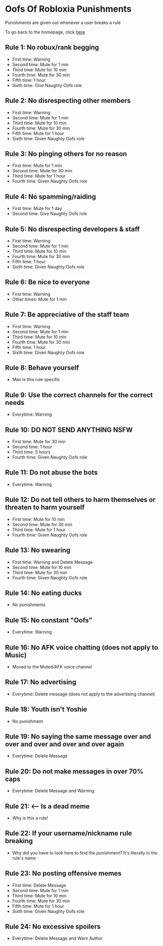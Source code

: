 <h1>Oofs Of Robloxia Punishments</h1>
<p>Punishments are given out whenever a user breaks a rule</p>
To go back to the homepage, click <a href="https://youthfultvman101.github.io/Home/">here</a>

<h2>Rule 1: No robux/rank begging</h2>

<ul>
<li>First time: Warning</li>
<li>Second time: Mute for 1 min</li>
<li>Third time: Mute for 10 min</li>
<li>Fourth time: Mute for 30 min</li>
<li>Fifth time: 1 hour</li>
<li>Sixth time: Give Naughty Oofs role</li>
</ul>

<h2>Rule 2: No disrespecting other members</h2>

<ul>
<li>First time: Warning</li>
<li>Second time: Mute for 1 min</li>
<li>Third time: Mute for 10 min</li>
<li>Fourth time: Mute for 30 min</li>
<li>Fifth time: Mute for 1 hour</li>
<li>Sixth time: Given Naughty Oofs role</li>
</ul>

<h2>Rule 3: No pinging others for no reason</h2>

<ul>
<li>First time: Mute for 1 min</li>
<li>Second time: Mute for 30 min</li>
<li>Third time: Mute for 1 hour</li>
<li>Fourth time: Given Naughty Oofs role</li>
</ul>

<h2>Rule 4: No spamming/raiding</h2>

<ul>
<li>First time: Mute for 1 day</li>
<li>Second time: Give Naughty Oofs role</li>
</ul>

<h2>Rule 5: No disrespecting developers & staff</h2>

<ul>
<li>First time: Warning</li>
<li>Second time: Mute for 1 min</li>
<li>Third time: Mute for 10 min</li>
<li>Fourth time: Mute for 30 min</li>
<li>Fifth time: 1 hour</li>
<li>Sixth time: Given Naughty Oofs role</li>
</ul>

<h2>Rule 6: Be nice to everyone</h2>

<ul>
<li>First time: Warning</li>
<li>Other times: Mute for 1 min</li>
</ul>

<h2>Rule 7: Be appreciative of the staff team</h2>

<ul>
<li>First time: Warning</li>
<li>Second time: Mute for 1 min</li>
<li>Third time: Mute for 10 min</li>
<li>Fourth time: Mute for 30 min</li>
<li>Fifth time: 1 hour</li>
<li>Sixth time: Given Naughty Oofs role</li>
</ul>

<h2>Rule 8: Behave yourself</h2>

<ul>
<li>Man is this rule specific</li>
</ul>

<h2>Rule 9: Use the correct channels for the correct needs</h2>

<ul>
<li>Everytime: Warning</li>
</ul>

<h2>Rule 10: DO NOT SEND ANYTHING NSFW</h2>

<ul>
<li>First time: Mute for 30 min</li>
<li>Second time: 1 hour</li>
<li>Third time: 5 hours</li>
<li>Fourth time: Given Naughty Oofs role</li>
</ul>

<h2>Rule 11: Do not abuse the bots</h2>

<ul>
<li>Everytime: Warning</li>
</ul>

<h2>Rule 12: Do not tell others to harm themselves or threaten to harm yourself</h2>

<ul>
<li>First time: Mute for 10 min</li>
<li>Second time:  Mute for 30 min</li>
<li>Third time: Mute for 1 hour</li>
<li>Fourth time: Given Naughty Oofs role</li>
</ul>

<h2>Rule 13: No swearing</h2>

<ul>
<li>First time: Warning and Delete Message</li>
<li>Second time: Mute for 10 min</li>
<li>Third time: Mute for 30 min</li>
<li>Fourth time: Given Naughty Oofs role</li>
</ul>

<h2>Rule 14: No eating ducks</h2>

<ul>
<li>No punishments</li>
</ul>

<h2>Rule 15: No constant "Oofs"</h2>

<ul>
<li>Everytime: Warning</li>
</ul>

<h2>Rule 16: No AFK voice chatting (does not apply to Music)</h2>

<ul>
<li>Moved to the Muted/AFK voice channel</li>
</ul>

<h2>Rule 17: No advertising</h2>

<ul>
<li>Everytime: Delete message (does not apply to the advertising channel)</li>
</ul>

<h2>Rule 18: Youth isn't Yoshie</h2>

<ul>
<li>No punishment</li>
</ul>

<h2>Rule 19: No saying the same message over and over and over and over and over again</h2>

<ul>
<li>Everytime: Delete Message</li>
</ul>

<h2>Rule 20: Do not make messages in over 70% caps</h2>

<ul>
<li>Everytime: Delete Message and Warning</li>
</ul>

<h2>Rule 21: <-- Is a dead meme</h2>

<ul>
<li>Why is this a rule!</li>
</ul>

<h2>Rule 22: If your username/nickname rule breaking</h2>

<ul>
<li>Why did you have to look here to find the punishment? It's literally in the rule's name</li>
</ul>

<h2>Rule 23: No posting offensive memes</h2>

<ul>
<li>First time: Delete Message</li>
<li>Second time:  Mute for 1 min</li>
<li>Third time: Mute for 10 min</li>
<li>Fourth time: Mute for 30 min</li>
<li>Fifth time: Mute for 1 hour</li>
<li>Sixth time: Given Naughty Oofs role</li>
</ul>

<h2>Rule 24: No excessive spoilers</h2>

<ul>
<li>Everytime: Delete Message and Warn Author</li>
</ul>
